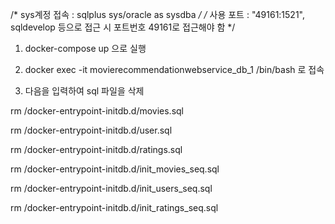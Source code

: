 /* sys계정 접속 : sqlplus sys/oracle as sysdba */ /* 사용 포트 : "49161:1521", sqldevelop 등으로 접근 시 포트번호 49161로 접근해야 함 */

1. docker-compose up 으로 실행

2. docker exec -it movierecommendationwebservice_db_1 /bin/bash 로 접속

3. 다음을 입력하여 sql 파일을 삭제

rm /docker-entrypoint-initdb.d/movies.sql
  
rm /docker-entrypoint-initdb.d/user.sql
  
rm /docker-entrypoint-initdb.d/ratings.sql

rm /docker-entrypoint-initdb.d/init_movies_seq.sql

rm /docker-entrypoint-initdb.d/init_users_seq.sql

rm /docker-entrypoint-initdb.d/init_ratings_seq.sql
